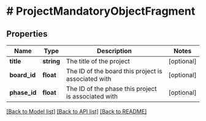 # # ProjectMandatoryObjectFragment

## Properties

Name | Type | Description | Notes
------------ | ------------- | ------------- | -------------
**title** | **string** | The title of the project | [optional]
**board_id** | **float** | The ID of the board this project is associated with | [optional]
**phase_id** | **float** | The ID of the phase this project is associated with | [optional]

[[Back to Model list]](../../README.md#models) [[Back to API list]](../../README.md#endpoints) [[Back to README]](../../README.md)
